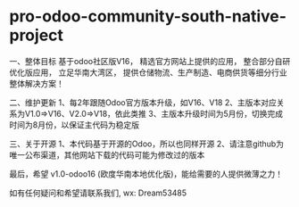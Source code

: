 # pro-odoo-community-south-native-project

一、整体目标
基于odoo社区版V16，
精选官方网站上提供的应用，
整合部分自研优化版应用，
立足华南大湾区，
提供仓储物流、生产制造、电商供货等细分行业整体解决方案！

二、维护更新
1、每2年跟随Odoo官方版本升级，如V16、V18
2、主版本对应关系为V1.0=>V16、V2.0=>V18，依此类推
3、主版本升级时间为5月份，切换完成时间为8月份，以保证主代码为稳定版

三、关于开源
1、本代码基于开源的Odoo，所以也同样开源
2、请注意github为唯一公布渠道，其他网站下载的代码可能为修改过的版本

最后，希望 v1.0-odoo16 (欧度华南本地优化版)，能给需要的人提供微薄之力！

如有任何疑问和希望请联系我们, wx: Dream53485
